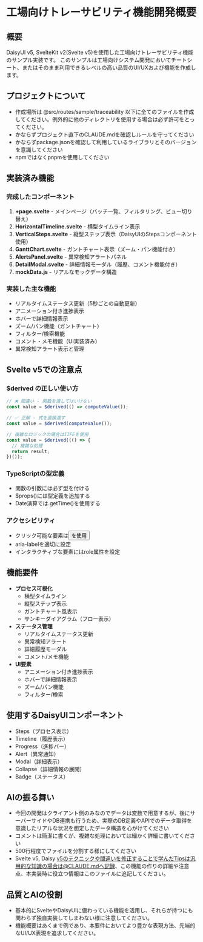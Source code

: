 # 工場向けトレーサビリティ機能開発概要

## 概要
DaisyUI v5, SvelteKit v2(Svelte v5)を使用した工場向けトレーサビリティ機能のサンプル実装です。
このサンプルは工場向けシステム開発においてチートシート、またはそのまま利用できるレベルの高い品質のUI/UXおよび機能を作成します。

## プロジェクトについて

- 作成場所は @src/routes/sample/traceability 以下に全てのファイルを作成してください。例外的に他のディレクトリを使用する場合は必ず許可をとってください。
- かならずプロジェクト直下のCLAUDE.mdを確認しルールを守ってください
- かならずpackage.jsonを確認して利用しているライブラリとそのバージョンを意識してください
- npmではなくpnpmを使用してください

## 実装済み機能

### 完成したコンポーネント
1. **+page.svelte** - メインページ（バッチ一覧、フィルタリング、ビュー切り替え）
2. **HorizontalTimeline.svelte** - 横型タイムライン表示
3. **VerticalSteps.svelte** - 縦型ステップ表示（DaisyUIのStepsコンポーネント使用）
4. **GanttChart.svelte** - ガントチャート表示（ズーム・パン機能付き）
5. **AlertsPanel.svelte** - 異常検知アラートパネル
6. **DetailModal.svelte** - 詳細情報モーダル（履歴、コメント機能付き）
7. **mockData.js** - リアルなモックデータ構造

### 実装した主な機能
- リアルタイムステータス更新（5秒ごとの自動更新）
- アニメーション付き進捗表示
- ホバーで詳細情報表示
- ズーム/パン機能（ガントチャート）
- フィルター/検索機能
- コメント・メモ機能（UI実装済み）
- 異常検知アラート表示と管理

## Svelte v5での注意点

### $derived の正しい使い方
```javascript
// ❌ 間違い - 関数を渡してはいけない
const value = $derived(() => computeValue());

// ✅ 正解 - 式を直接渡す
const value = $derived(computeValue());

// 複雑なロジックの場合はIIFEを使用
const value = $derived((() => {
  // 複雑な処理
  return result;
})());
```

### TypeScriptの型定義
- 関数の引数には必ず型を付ける
- $props()には型定義を追加する
- Date演算では.getTime()を使用する

### アクセシビリティ
- クリック可能な要素は<button>を使用
- aria-labelを適切に設定
- インタラクティブな要素にはrole属性を設定

## 機能要件

- **プロセス可視化**
    - 横型タイムライン
    - 縦型ステップ表示
    - ガントチャート風表示
    - サンキーダイアグラム（フロー表示）
- **ステータス管理**
    - リアルタイムステータス更新
    - 異常検知アラート
    - 詳細履歴モーダル
    - コメント/メモ機能
- **UI要素**
    - アニメーション付き進捗表示
    - ホバーで詳細情報表示
    - ズーム/パン機能
    - フィルター/検索

## 使用するDaisyUIコンポーネント

- Steps（プロセス表示）
- Timeline（履歴表示）
- Progress（進捗バー）
- Alert（異常通知）
- Modal（詳細表示）
- Collapse（詳細情報の展開）
- Badge（ステータス）

## AIの振る舞い

- 今回の開発はクライアント側のみなのでデータは変数で用意するが、後にサーバーサイドやDB連携も行うため、実際のDB定義やAPIでのデータ取得を意識したリアルな状況を想定したデータ構造を心がけてください
- コメントは簡潔に書くが、複雑な処理においては細かく詳細に書いてください
- 500行程度でファイルを分割する様にしてください
- Svelte v5, Daisy v5のテクニックや間違いを修正することで学んだTipsは汎用的な知識の場合は@CLAUDE.mdへ記録、この機能の作りの詳細や注意点、本実装時に役立つ情報はこのファイルに追記してください。

## 品質とAIの役割

- 基本的にSvelteやDaisyUIに備わっている機能を活用し、それらが持つにも関わらず独自実装してしまわない様に注意してください。
- 機能概要はあくまで例であり、本要件においてより豊かな表現方法、先端的なUI/UX表現を追求してください。

